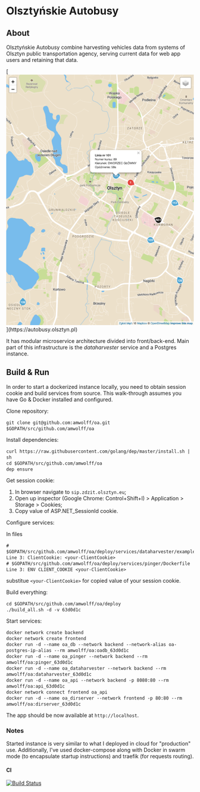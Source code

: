# Olsztyńskie Autobusy
<!-- Infrastructure to pull, retain and represent real-time data collected from Olsztyn public transportation vehicles -->
## About
Olsztyńskie Autobusy combine harvesting vehicles data from systems of Olsztyn public transportation agency, serving current data for web app users and retaining that data.

[![Screenshot](screenshot.png "https://autobusy.olsztyn.pl")](https://autobusy.olsztyn.pl)

It has modular microservice architecture divided into front/back-end.
Main part of this infrastructure is the _dataharvester_ service and a Postgres instance.

## Build & Run
In order to start a dockerized instance locally, you need to obtain session cookie and build services from source.
This walk-through assumes you have Go & Docker installed and configured.

Clone repository:
```
git clone git@github.com:amwolff/oa.git $GOPATH/src/github.com/amwolff/oa
```

Install dependencies:
```
curl https://raw.githubusercontent.com/golang/dep/master/install.sh | sh
cd $GOPATH/src/github.com/amwolff/oa
dep ensure
```

Get session cookie:
1. In browser navigate to `sip.zdzit.olsztyn.eu`;
2. Open up inspector (Google Chrome: Control+Shift+I) > Application > Storage > Cookies;
3. Copy value of ASP.NET_SessionId cookie.

Configure services:

In files
```
# $GOPATH/src/github.com/amwolff/oa/deploy/services/dataharvester/example_config.yml
Line 3: ClientCookie: <your-ClientCookie>
# $GOPATH/src/github.com/amwolff/oa/deploy/services/pinger/Dockerfile
Line 3: ENV CLIENT_COOKIE <your-ClientCookie>
```
substitue `<your-ClientCookie>` for copied value of your session cookie.

Build everything:
```
cd $GOPATH/src/github.com/amwolff/oa/deploy
./build_all.sh -d -v 63d0d1c
```

Start services:
```
docker network create backend
docker network create frontend
docker run -d --name oa_db --network backend --network-alias oa-postgres-ip-alias --rm amwolff/oa:oadb_63d0d1c
docker run -d --name oa_pinger --network backend --rm amwolff/oa:pinger_63d0d1c
docker run -d --name oa_dataharvester --network backend --rm amwolff/oa:dataharvester_63d0d1c
docker run -d --name oa_api --network backend -p 8080:80 --rm amwolff/oa:api_63d0d1c
docker network connect frontend oa_api
docker run -d --name oa_dirserver --network frontend -p 80:80 --rm amwolff/oa:dirserver_63d0d1c
```

The app should be now available at `http://localhost`.

### Notes
Started instance is very similar to what I deployed in cloud for "production" use.
Additionally, I've used docker-compose along with Docker in swarm mode (to encapsulate startup instructions) and traefik (for requests routing).

#### CI
[![Build Status](https://travis-ci.com/amwolff/oa.svg?token=8LTVaXtVR2rYts8pwRmn&branch=master)](https://travis-ci.com/amwolff/oa)
